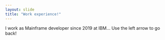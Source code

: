 ```yaml
---
layout: slide
title: "Work experience!"
---
```

I work as Mainframe developer since 2019 at IBM...
Use the left arrow to go back!
